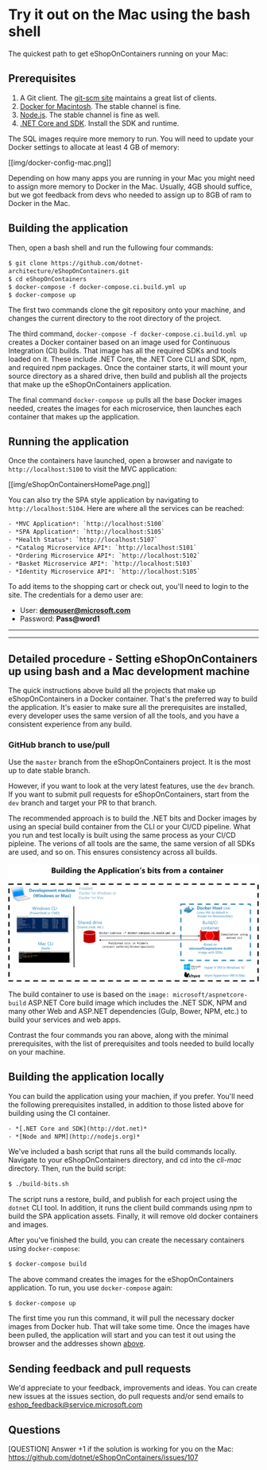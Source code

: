 # Try it out on the Mac using the bash shell

The quickest path to get eShopOnContainers running on your Mac:

## Prerequisites

1. A Git client. The [git-scm site](https://git-scm.com/download/gui/mac) maintains a great list of clients.
1. [Docker for Macintosh](https://docs.docker.com/docker-for-mac/install/). The stable channel is fine.
1. [Node.js](http://nodejs.org). The stable channel is fine as well.
1. [.NET Core and SDK](http://dot.net). Install the SDK and runtime.

The SQL images require more memory to run. You will need to update your Docker settings to allocate at least 4 GB of memory:

[[img/docker-config-mac.png]]

Depending on how many apps you are running in your Mac you might need to assign more memory to Docker in the Mac. Usually, 4GB should suffice, but we got feedback from devs who needed to assign up to 8GB of ram to Docker in the Mac.

## Building the application

Then, open a bash shell and run the fullowing four commands:

```
$ git clone https://github.com/dotnet-architecture/eShopOnContainers.git
$ cd eShopOnContainers
$ docker-compose -f docker-compose.ci.build.yml up
$ docker-compose up
```

The first two commands clone the git repository onto your machine, and changes the current directory to the root directory of the project.

The third command, `docker-compose -f docker-compose.ci.build.yml up` creates a Docker container based on an image used for Continuous Integration (CI) builds. That image has all the required SDKs and tools loaded on it. These include .NET Core, the .NET Core CLI and SDK, npm, and required npm packages. Once the container starts, it will mount your source directory as a shared drive, then build and publish all the projects that make up the eShopOnContainers application.

The final command `docker-compose up` pulls all the base Docker images needed, creates the images for each microservice, then launches each container that makes up the application.

## Running the application 

Once the containers have launched, open a browser and navigate to `http://localhost:5100` to visit the MVC application:

[[img/eShopOnContainersHomePage.png]]

You can also try the SPA style application by navigating to `http://localhost:5104`. Here are where all the 
services can be reached:

    - *MVC Application*: `http://localhost:5100`
    - *SPA Application*: `http://localhost:5105`
    - *Health Status*: `http://localhost:5107`
    - *Catalog Microservice API*: `http://localhost:5101`
    - *Ordering Microservice API*: `http://localhost:5102`
    - *Basket Microservice API*: `http://localhost:5103`
    - *Identity Microservice API*: `http://localhost:5105`

To add items to the shopping cart or check out, you'll need to login to the site. 
The credentials for a demo user are:

- User: **demouser@microsoft.com**
- Password: **Pass@word1**

--------------------------------------------------------------------
--------------------------------------------------------------------

## Detailed procedure - Setting eShopOnContainers up using bash and a Mac development machine

The quick instructions above build all the projects that make up eShopOnContainers in a Docker
container. That's the preferred way to build the application. It's easier to make sure all the
prerequisites are installed, every developer uses the same version of all the tools, and
you have a consistent experience from any build.

### GitHub branch to use/pull

Use the `master` branch from the eShopOnContainers project. It is the most up to date stable
branch.

However, if you want to look at the very latest features, use the `dev` branch. If you
want to submit pull requests for eShopOnContainers, start from the `dev` branch and target
your PR to that branch.

The recommended approach is to build the .NET bits and Docker images by using an special build
container from the CLI or your CI/CD pipeline. What you run and test locally is built using the
same process as your CI/CD pipleine. The verions of all tools are the same, the same version of
all SDKs are used, and so on. This ensures consistency across all builds.

<img src="img/building-bits_from_ci_container.png">

The build container to use is based on the `image: microsoft/aspnetcore-build` ASP.NET Core
build image which includes the .NET SDK, NPM and many other Web and ASP.NET dependencies
(Gulp, Bower, NPM, etc.) to build your services and web apps.

Contrast the four commands you ran above, along with the minimal prerequisites, with the
list of prerequisites and tools needed to build locally on your machine.

## Building the application locally

You can build the application using your machien, if you prefer.  You'll need the following
prerequisites installed, in addition to those listed above for building using the CI container.

    - *[.NET Core and SDK](http://dot.net)*
    - *[Node and NPM](http://nodejs.org)*

 We've included a bash script that runs all the build commands locally. Navigate to your
 eShopOnContainers directory, and cd into the *cli-mac* directory. Then, run the build script:

 ```bash
 $ ./build-bits.sh
 ```

 The script runs a restore, build, and publish for each project using the `dotnet` CLI tool.
 In addition, it runs the client build commands using *npm* to build the SPA application
 assets. Finally, it will remove old docker containers and images.

After you've finished the build, you can create the necessary containers using
`docker-compose`:

```bash
$ docker-compose build
```

The above command creates the images for the eShopOnContainers application. To run, you
use `docker-compose` again:

```bash
$ docker-compose up
```

The first time you run this command, it will pull the necessary docker images
from Docker hub. That will take some time. Once the images have been pulled,
the application will start and you can test it out using the browser and the
addresses shown [above](#running-the-application).

## Sending feedback and pull requests

We'd appreciate to your feedback, improvements and ideas.
You can create new issues at the issues section, do pull requests and/or send emails to eshop_feedback@service.microsoft.com 

## Questions
[QUESTION] Answer +1 if the solution is working for you on the Mac:
https://github.com/dotnet/eShopOnContainers/issues/107 